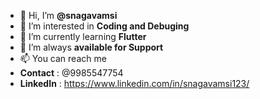 - 👋 Hi, I’m **@snagavamsi**
- 👀 I’m interested in **Coding and Debuging**
- 🌱 I’m currently learning **Flutter**
- 💞️ I’m always **available for Support**
- 📫 You can reach me
- **Contact** : @9985547754
- **LinkedIn** : https://www.linkedin.com/in/snagavamsi123/

<!---
snagavamsi1/snagavamsi1 is a ✨ special ✨ repository because its `README.md` (this file) appears on your GitHub profile.
You can click the Preview link to take a look at your changes.
--->

